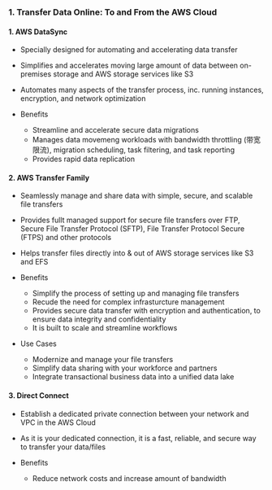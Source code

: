 ### 1. Transfer Data Online: To and From the AWS Cloud

#### 1. AWS DataSync
- Specially designed for automating and accelerating data transfer
- Simplifies and accelerates moving large amount of data between on-premises storage and AWS storage services like S3
- Automates many aspects of the transfer process, inc. running instances, encryption, and network optimization

- Benefits
  - Streamline and accelerate secure data migrations
  - Manages data movemeng workloads with bandwidth throttling (带宽限流), migration scheduling, task filtering, and task reporting
  - Provides rapid data replication
 
#### 2. AWS Transfer Family
- Seamlessly manage and share data with simple, secure, and scalable file transfers
- Provides fullt managed support for secure file transfers over FTP, Secure File Transfer Protocol (SFTP), File Transfer Protocol Secure (FTPS) and other protocols
- Helps transfer files directly into & out of AWS storage services like S3 and EFS

- Benefits
  - Simplify the process of setting up and managing file transfers
  - Recude the need for complex infrasturcture management
  - Provides secure data transfer with encryption and authentication, to ensure data integrity and confidentiality
  - It is built to scale and streamline workflows
 
- Use Cases
  - Modernize and manage your file transfers
  - Simplify data sharing with your workforce and partners
  - Integrate transactional business data into a unified data lake
 
#### 3. Direct Connect
- Establish a dedicated private connection between your network and VPC in the AWS Cloud
- As it is your dedicated connection, it is a fast, reliable, and secure way to transfer your data/files

- Benefits
  - Reduce network costs and increase amount of bandwidth
